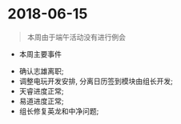 # 2018-06-15

> 本周由于端午活动没有进行例会

* 本周主要事件
 - 确认志雄离职;
 - 调整电玩开发安排, 分离日历签到模块由组长开发;
 - 天睿进度正常;
 - 易道进度正常;
 - 组长修复英龙和中净问题;

